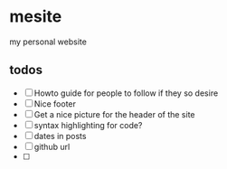 # mesite
my personal website

## todos ##
* [ ] Howto guide for people to follow if they so desire
* [ ] Nice footer
* [ ] Get a nice picture for the header of the site
* [ ] syntax highlighting for code?
* [ ] dates in posts
* [ ] github url
* [ ] 
